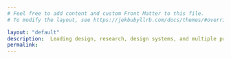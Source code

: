```yaml
---
# Feel free to add content and custom Front Matter to this file.
# To modify the layout, see https://jekbubyllrb.com/docs/themes/#overriding-theme-defaults

layout: "default"
description:  Leading design, research, design systems, and multiple projects. As a UX designer, I've helped businesses make apps, websites and products that make sense to the people who use them. I enjoy taking difficult problems and the collaborative design process as it helps fuel my drive to improve people’s lives through human-centered design.
permalink: 
---
```

